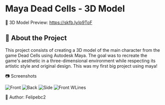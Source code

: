 # Maya Dead Cells - 3D Model
🔗 3D Model Preview: https://skfb.ly/p9ToF
## 📌 About the Project

This project consists of creating a 3D model of the main character from the game Dead Cells using Autodesk Maya. The goal was to recreate the game's aesthetic in a three-dimensional environment while respecting its artistic style and original design. This was my first big project using maya!

📷 Screenshots

![Front](https://github.com/user-attachments/assets/309c6016-cc6b-43bf-94cd-30fb71eaa5cd)
![Back](https://github.com/user-attachments/assets/c0d1d144-10e6-4c9a-b729-2fd32d693144)
![Side](https://github.com/user-attachments/assets/70edd88a-6300-4afb-9260-d1a4964cdcf3)
![Front WLines](https://github.com/user-attachments/assets/e58e66b7-49eb-4c6f-b150-039ed4360903)

📌 Author: Felipebc2
